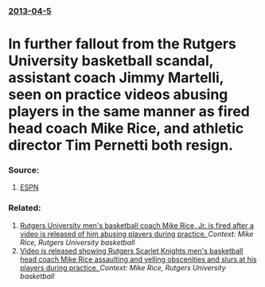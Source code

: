 ### [2013-04-5](/news/2013/04/5/index.md)

# In further fallout from the Rutgers University basketball scandal, assistant coach Jimmy Martelli, seen on practice videos abusing players in the same manner as fired head coach Mike Rice, and athletic director Tim Pernetti both resign. 




### Source:

1. [ESPN](http://espn.go.com/new-york/mens-college-basketball/story/_/id/9137089/tim-pernetti-rutgers-scarlet-knights-athletic-director-source-says)

### Related:

1. [Rutgers University men's basketball coach Mike Rice, Jr. is fired after a video is released of him abusing players during practice. ](/news/2013/04/3/rutgers-university-men-s-basketball-coach-mike-rice-jr-is-fired-after-a-video-is-released-of-him-abusing-players-during-practice.md) _Context: Mike Rice, Rutgers University basketball_
2. [Video is released showing Rutgers Scarlet Knights men's basketball head coach Mike Rice assaulting and yelling obscenities and slurs at his players during practice. ](/news/2013/04/2/video-is-released-showing-rutgers-scarlet-knights-men-s-basketball-head-coach-mike-rice-assaulting-and-yelling-obscenities-and-slurs-at-his.md) _Context: Mike Rice, Rutgers University basketball_
